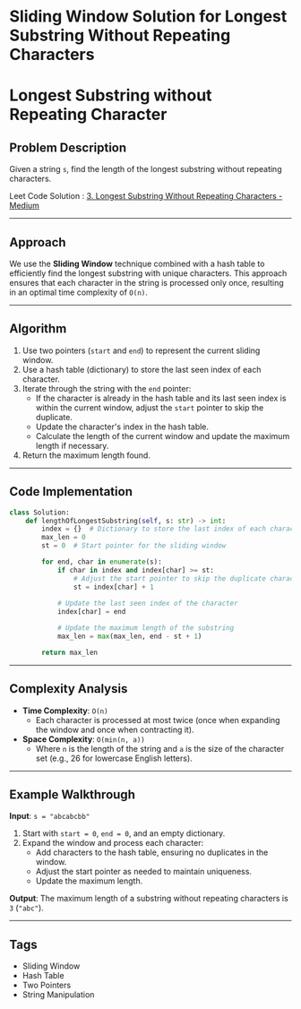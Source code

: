 # Sliding Window Solution for Longest Substring Without Repeating Characters
# Longest Substring without Repeating Character

## Problem Description
Given a string `s`, find the length of the longest substring without repeating characters.

Leet Code Solution : [3. Longest Substring Without Repeating Characters - Medium](https://leetcode.com/problems/longest-substring-without-repeating-characters/solutions/6203891/sliding-window-solution-for-longest-subs-daw6)

---

## Approach
We use the **Sliding Window** technique combined with a hash table to efficiently find the longest substring with unique characters. This approach ensures that each character in the string is processed only once, resulting in an optimal time complexity of `O(n)`.

---

## Algorithm
1. Use two pointers (`start` and `end`) to represent the current sliding window.
2. Use a hash table (dictionary) to store the last seen index of each character.
3. Iterate through the string with the `end` pointer:
    - If the character is already in the hash table and its last seen index is within the current window, adjust the `start` pointer to skip the duplicate.
    - Update the character's index in the hash table.
    - Calculate the length of the current window and update the maximum length if necessary.
4. Return the maximum length found.

---

## Code Implementation
```python
class Solution:
    def lengthOfLongestSubstring(self, s: str) -> int:
        index = {}  # Dictionary to store the last index of each character
        max_len = 0
        st = 0  # Start pointer for the sliding window

        for end, char in enumerate(s):
            if char in index and index[char] >= st:
                # Adjust the start pointer to skip the duplicate character
                st = index[char] + 1
            
            # Update the last seen index of the character
            index[char] = end

            # Update the maximum length of the substring
            max_len = max(max_len, end - st + 1)

        return max_len
```

---

## Complexity Analysis
- **Time Complexity**: `O(n)`
    - Each character is processed at most twice (once when expanding the window and once when contracting it).
- **Space Complexity**: `O(min(n, a))`
    - Where `n` is the length of the string and `a` is the size of the character set (e.g., 26 for lowercase English letters).

---

## Example Walkthrough
**Input**: `s = "abcabcbb"`

1. Start with `start = 0`, `end = 0`, and an empty dictionary.
2. Expand the window and process each character:
   - Add characters to the hash table, ensuring no duplicates in the window.
   - Adjust the start pointer as needed to maintain uniqueness.
   - Update the maximum length.

**Output**: The maximum length of a substring without repeating characters is `3` (`"abc"`).

---

## Tags
- Sliding Window
- Hash Table
- Two Pointers
- String Manipulation
